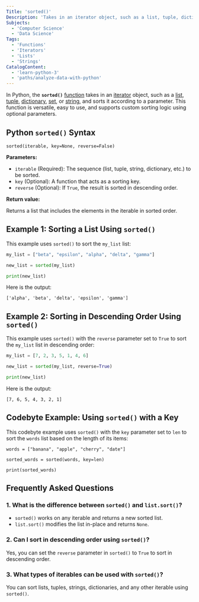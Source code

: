 ```yaml
---
Title: 'sorted()'
Description: 'Takes in an iterator object, such as a list, tuple, dictionary, set, or string, and sorts it according to a parameter.'
Subjects:
  - 'Computer Science'
  - 'Data Science'
Tags:
  - 'Functions'
  - 'Iterators'
  - 'Lists'
  - 'Strings'
CatalogContent:
  - 'learn-python-3'
  - 'paths/analyze-data-with-python'
---
```


In Python, the **`sorted()`** [function](https://www.codecademy.com/resources/docs/python/functions) takes in an [iterator](https://www.codecademy.com/resources/docs/python/iterators) object, such as a [list](https://www.codecademy.com/resources/docs/python/lists), [tuple](https://www.codecademy.com/resources/docs/python/tuples), [dictionary](https://www.codecademy.com/resources/docs/python/dictionaries), [set](https://www.codecademy.com/resources/docs/python/sets), or [string](https://www.codecademy.com/resources/docs/python/strings), and sorts it according to a parameter. This function is versatile, easy to use, and supports custom sorting logic using optional parameters.

## Python `sorted()` Syntax

```pseudo
sorted(iterable, key=None, reverse=False)
```

**Parameters:**

- `iterable` (Required): The sequence (list, tuple, string, dictionary, etc.) to be sorted.
- `key` (Optional): A function that acts as a sorting key.
- `reverse` (Optional): If `True`, the result is sorted in descending order.

**Return value:**

Returns a list that includes the elements in the iterable in sorted order.

## Example 1: Sorting a List Using `sorted()`

This example uses `sorted()` to sort the `my_list` list:

```py
my_list = ["beta", "epsilon", "alpha", "delta", "gamma"]

new_list = sorted(my_list)

print(new_list)
```

Here is the output:

```shell
['alpha', 'beta', 'delta', 'epsilon', 'gamma']
```

## Example 2: Sorting in Descending Order Using `sorted()`

This example uses `sorted()` with the `reverse` parameter set to `True` to sort the `my_list` list in descending order:

```py
my_list = [7, 2, 3, 5, 1, 4, 6]

new_list = sorted(my_list, reverse=True)

print(new_list)
```

Here is the output:

```shell
[7, 6, 5, 4, 3, 2, 1]
```

## Codebyte Example: Using `sorted()` with a Key

This codebyte example uses `sorted()` with the `key` parameter set to `len` to sort the `words` list based on the length of its items:

```codebyte/python
words = ["banana", "apple", "cherry", "date"]

sorted_words = sorted(words, key=len)

print(sorted_words)
```

## Frequently Asked Questions

### 1. What is the difference between `sorted()` and `list.sort()`?

- `sorted()` works on any iterable and returns a new sorted list.
- `list.sort()` modifies the list in-place and returns `None`.

### 2. Can I sort in descending order using `sorted()`?

Yes, you can set the `reverse` parameter in `sorted()` to `True` to sort in descending order.

### 3. What types of iterables can be used with `sorted()`?

You can sort lists, tuples, strings, dictionaries, and any other iterable using `sorted()`.

